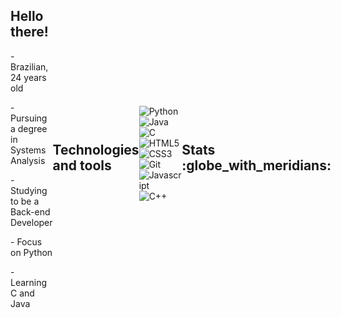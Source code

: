 <div style="display: flex; align-items: center;">
  <div>
    <h2>Hello there!</h2>
    <p>- Brazilian, 24 years old 
    <p>- Pursuing a degree in Systems Analysis
    <p>- Studying to be a Back-end Developer
    <p>- Focus on Python</p>
    <p>- Learning C and Java
  </div>
  </tr>
</table>

<h2>Technologies and tools</h2>

  #### 
![Python](https://img.shields.io/badge/python-100000?style=for-the-badge&logo=python&logoColor=blue)
![Java](https://img.shields.io/badge/Java-100000?style=for-the-badge&logo=CoffeeScript)
![C](https://img.shields.io/badge/C-100000?style=for-the-badge&logo=C&logoColor=gray)
![HTML5](https://img.shields.io/badge/html-100000?style=for-the-badge&logo=html5)
![CSS3](https://img.shields.io/badge/css3-100000?style=for-the-badge&logo=css3&logoColor=blue)
![Git](https://img.shields.io/badge/git-100000?style=for-the-badge&logo=git)
![Javascript](https://img.shields.io/badge/javascript-100000?style=for-the-badge&logo=JavaScript)
![C++](https://img.shields.io/badge/C++-100000?style=for-the-badge&logo=cplusplus)

<h2> Stats :globe_with_meridians: </h2>

|![](http://github-profile-summary-cards.vercel.app/api/cards/profile-details?username=sandypiropo&theme=algolia)|![](http://github-profile-summary-cards.vercel.app/api/cards/productive-time?username=sandypiropo&theme=algolia&utcOffset=8)|
|---|---|

<table style="margin: 0 auto;" align="center">
  <tr>
    <td>
      <img height="170px" src="https://github-readme-streak-stats.herokuapp.com/?user=sandypiropo&theme=algolia&hide_border=false"/>
    </td>
    <td>
      <img height="170px" src="https://github-readme-stats.vercel.app/api/top-langs/?username=sandypiropo&layout=compact&theme=algolia&count_private=true"/>
    </td>
  </tr>
</table>

<!-- <img src="https://cdn.jsdelivr.net/gh/devicons/devicon/icons/java/java-original.svg" height="20"/>
<img src="https://cdn.jsdelivr.net/gh/devicons/devicon/icons/python/python-original.svg" height="20" /> -->
